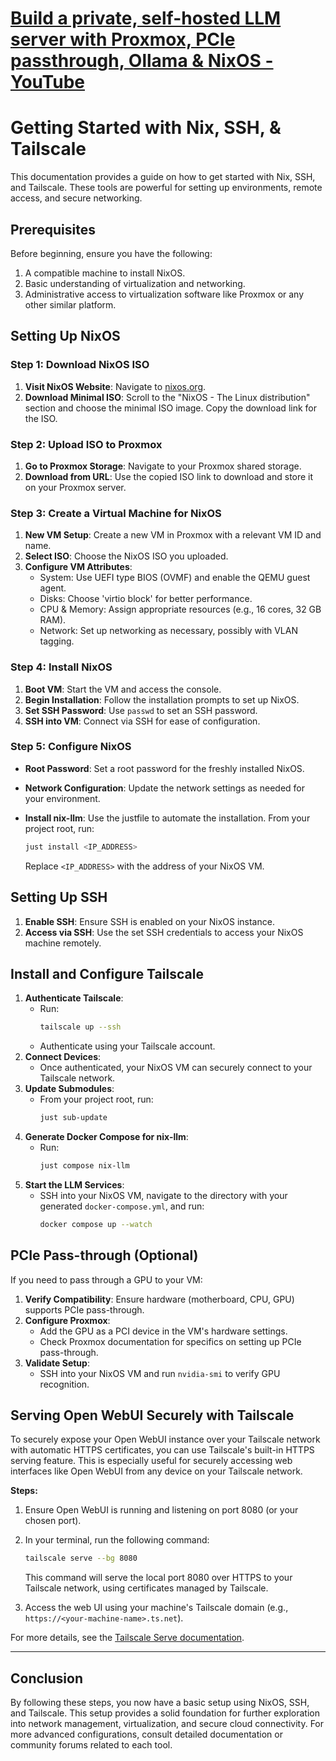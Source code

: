 # [Build a private, self-hosted LLM server with Proxmox, PCle passthrough, Ollama & NixOS - YouTube](https://www.youtube.com/watch?v=9hni6rLfMTg)

# Getting Started with Nix, SSH, & Tailscale

This documentation provides a guide on how to get started with Nix, SSH, and Tailscale. These tools are powerful for setting up environments, remote access, and secure networking.

## Prerequisites

Before beginning, ensure you have the following:

1. A compatible machine to install NixOS.
2. Basic understanding of virtualization and networking.
3. Administrative access to virtualization software like Proxmox or any other similar platform.

## Setting Up NixOS

### Step 1: Download NixOS ISO

1. **Visit NixOS Website**: Navigate to [nixos.org](https://nixos.org).
2. **Download Minimal ISO**: Scroll to the "NixOS - The Linux distribution" section and choose the minimal ISO image. Copy the download link for the ISO.

### Step 2: Upload ISO to Proxmox

1. **Go to Proxmox Storage**: Navigate to your Proxmox shared storage.
2. **Download from URL**: Use the copied ISO link to download and store it on your Proxmox server.

### Step 3: Create a Virtual Machine for NixOS

1. **New VM Setup**: Create a new VM in Proxmox with a relevant VM ID and name.
2. **Select ISO**: Choose the NixOS ISO you uploaded.
3. **Configure VM Attributes**:
    - System: Use UEFI type BIOS (OVMF) and enable the QEMU guest agent.
    - Disks: Choose 'virtio block' for better performance.
    - CPU & Memory: Assign appropriate resources (e.g., 16 cores, 32 GB RAM).
    - Network: Set up networking as necessary, possibly with VLAN tagging.

### Step 4: Install NixOS

1. **Boot VM**: Start the VM and access the console.
2. **Begin Installation**: Follow the installation prompts to set up NixOS.
3. **Set SSH Password**: Use `passwd` to set an SSH password.
4. **SSH into VM**: Connect via SSH for ease of configuration.

### Step 5: Configure NixOS

- **Root Password**: Set a root password for the freshly installed NixOS.
- **Network Configuration**: Update the network settings as needed for your environment.
- **Install nix-llm**: Use the justfile to automate the installation. From your project root, run:

  ```sh
  just install <IP_ADDRESS>
  ```
  Replace `<IP_ADDRESS>` with the address of your NixOS VM.

## Setting Up SSH

1. **Enable SSH**: Ensure SSH is enabled on your NixOS instance.
2. **Access via SSH**: Use the set SSH credentials to access your NixOS machine remotely.

## Install and Configure Tailscale

1. **Authenticate Tailscale**:
    - Run:
      ```sh
      tailscale up --ssh
      ```
    - Authenticate using your Tailscale account.
2. **Connect Devices**:
    - Once authenticated, your NixOS VM can securely connect to your Tailscale network.
3. **Update Submodules**:
    - From your project root, run:
      ```sh
      just sub-update
      ```
4. **Generate Docker Compose for nix-llm**:
    - Run:
      ```sh
      just compose nix-llm
      ```
5. **Start the LLM Services**:
    - SSH into your NixOS VM, navigate to the directory with your generated `docker-compose.yml`, and run:
      ```sh
      docker compose up --watch
      ```

## PCIe Pass-through (Optional)

If you need to pass through a GPU to your VM:

1. **Verify Compatibility**: Ensure hardware (motherboard, CPU, GPU) supports PCIe pass-through.
2. **Configure Proxmox**:
    - Add the GPU as a PCI device in the VM's hardware settings.
    - Check Proxmox documentation for specifics on setting up PCIe pass-through.
3. **Validate Setup**:
    - SSH into your NixOS VM and run `nvidia-smi` to verify GPU recognition.

## Serving Open WebUI Securely with Tailscale

To securely expose your Open WebUI instance over your Tailscale network with automatic HTTPS certificates, you can use Tailscale's built-in HTTPS serving feature. This is especially useful for securely accessing web interfaces like Open WebUI from any device on your Tailscale network.

**Steps:**

1. Ensure Open WebUI is running and listening on port 8080 (or your chosen port).
2. In your terminal, run the following command:

   ```sh
   tailscale serve --bg 8080
   ```

   This command will serve the local port 8080 over HTTPS to your Tailscale network, using certificates managed by Tailscale.

3. Access the web UI using your machine's Tailscale domain (e.g., `https://<your-machine-name>.ts.net`).

For more details, see the [Tailscale Serve documentation](https://tailscale.com/kb/1227/serve/).

---

## Conclusion

By following these steps, you now have a basic setup using NixOS, SSH, and Tailscale. This setup provides a solid foundation for further exploration into network management, virtualization, and secure cloud connectivity. For more advanced configurations, consult detailed documentation or community forums related to each tool.
